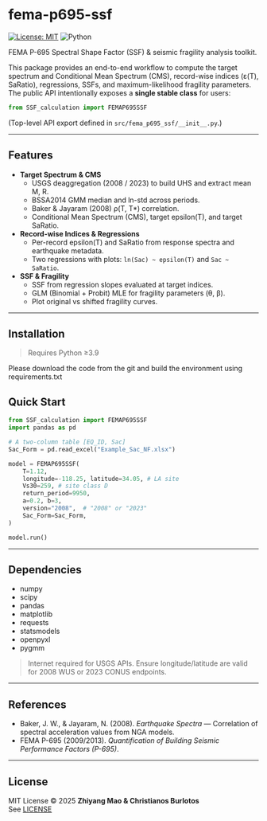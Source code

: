 # fema-p695-ssf

[![License: MIT](https://img.shields.io/badge/license-MIT-green.svg)](./LICENSE)
![Python](https://img.shields.io/badge/python-3.9%20|%203.10%20|%203.11%20|%203.12-blue)

FEMA P-695 Spectral Shape Factor (SSF) & seismic fragility analysis toolkit.

This package provides an end-to-end workflow to compute the target spectrum and Conditional Mean Spectrum (CMS), 
record-wise indices (ε(T), SaRatio), regressions, SSFs, and maximum-likelihood fragility parameters. 
The public API intentionally exposes a **single stable class** for users:

```python
from SSF_calculation import FEMAP695SSF
```

(Top-level API export defined in `src/fema_p695_ssf/__init__.py`.)

---

## Features

- **Target Spectrum & CMS**
  - USGS deaggregation (2008 / 2023) to build UHS and extract mean M, R.
  - BSSA2014 GMM median and ln-std across periods.
  - Baker & Jayaram (2008) ρ(T, T*) correlation.
  - Conditional Mean Spectrum (CMS), target epsilon(T), and target SaRatio.
- **Record-wise Indices & Regressions**
  - Per-record epsilon(T) and SaRatio from response spectra and earthquake metadata.
  - Two regressions with plots: `ln(Sac) ~ epsilon(T)` and `Sac ~ SaRatio`.
- **SSF & Fragility**
  - SSF from regression slopes evaluated at target indices.
  - GLM (Binomial + Probit) MLE for fragility parameters (θ, β).
  - Plot original vs shifted fragility curves.

---



## Installation

> Requires Python ≥3.9

Please download the code from the git and build the environment using requirements.txt
## Quick Start

```python
from SSF_calculation import FEMAP695SSF
import pandas as pd

# A two-column table [EQ_ID, Sac]
Sac_Form = pd.read_excel("Example_Sac_NF.xlsx")

model = FEMAP695SSF(
    T=1.12,
    longitude=-118.25, latitude=34.05, # LA site
    Vs30=259, # site class D
    return_period=9950,
    a=0.2, b=3,
    version="2008",  # "2008" or "2023"
    Sac_Form=Sac_Form,
)

model.run()
```

---

## Dependencies

- numpy
- scipy
- pandas
- matplotlib
- requests
- statsmodels
- openpyxl
- pygmm

> Internet required for USGS APIs. Ensure longitude/latitude are valid for 2008 WUS or 2023 CONUS endpoints.

---

## References

- Baker, J. W., & Jayaram, N. (2008). *Earthquake Spectra* — Correlation of spectral acceleration values from NGA models.
- FEMA P-695 (2009/2013). *Quantification of Building Seismic Performance Factors (P-695)*.

---


## License

MIT License © 2025 **Zhiyang Mao & Christianos Burlotos**  
See [LICENSE](./LICENSE)

